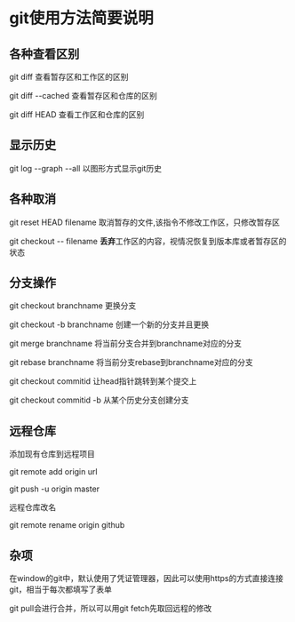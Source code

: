 # git使用方法简要说明

## 各种查看区别

git diff 查看暂存区和工作区的区别

git diff --cached 查看暂存区和仓库的区别

git diff HEAD 查看工作区和仓库的区别

## 显示历史

git log --graph --all 以图形方式显示git历史

## 各种取消

git reset HEAD filename 取消暂存的文件,该指令不修改工作区，只修改暂存区

git checkout -- filename **丢弃**工作区的内容，视情况恢复到版本库或者暂存区的状态

## 分支操作

git checkout branchname 更换分支

git checkout -b branchname 创建一个新的分支并且更换

git merge branchname 将当前分支合并到branchname对应的分支

git rebase branchname 将当前分支rebase到branchname对应的分支

git checkout commitid 让head指针跳转到某个提交上

git checkout commitid -b 从某个历史分支创建分支

## 远程仓库

添加现有仓库到远程项目

git remote add origin url

git push -u origin master

远程仓库改名

git remote rename origin github


## 杂项 

在window的git中，默认使用了凭证管理器，因此可以使用https的方式直接连接git，相当于每次都填写了表单

git pull会进行合并，所以可以用git fetch先取回远程的修改